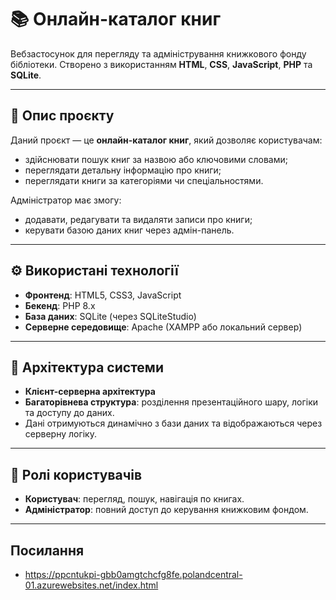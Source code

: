 # 📚 Онлайн-каталог книг

Вебзастосунок для перегляду та адміністрування книжкового фонду бібліотеки. Створено з використанням **HTML**, **CSS**, **JavaScript**, **PHP** та **SQLite**.

---

## 📌 Опис проєкту

Даний проєкт — це **онлайн-каталог книг**, який дозволяє користувачам:

- здійснювати пошук книг за назвою або ключовими словами;
- переглядати детальну інформацію про книги;
- переглядати книги за категоріями чи спеціальностями.

Адміністратор має змогу:

- додавати, редагувати та видаляти записи про книги;
- керувати базою даних книг через адмін-панель.

---

## ⚙️ Використані технології

- **Фронтенд**: HTML5, CSS3, JavaScript
- **Бекенд**: PHP 8.x
- **База даних**: SQLite (через SQLiteStudio)
- **Серверне середовище**: Apache (XAMPP або локальний сервер)

---

## 🧱 Архітектура системи

- **Клієнт-серверна архітектура**
- **Багаторівнева структура**: розділення презентаційного шару, логіки та доступу до даних.
- Дані отримуються динамічно з бази даних та відображаються через серверну логіку.

---

## 🔐 Ролі користувачів

- **Користувач**: перегляд, пошук, навігація по книгах.
- **Адміністратор**: повний доступ до керування книжковим фондом.

---

## Посилання 

- https://ppcntukpi-gbb0amgtchcfg8fe.polandcentral-01.azurewebsites.net/index.html
